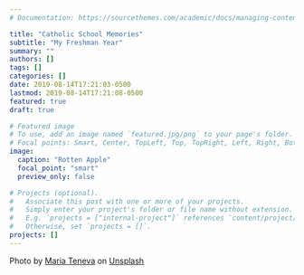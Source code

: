 ```yaml
---
# Documentation: https://sourcethemes.com/academic/docs/managing-content/

title: "Catholic School Memories"
subtitle: "My Freshman Year"
summary: ""
authors: []
tags: []
categories: []
date: 2019-08-14T17:21:03-0500
lastmod: 2019-08-14T17:21:08-0500
featured: true
draft: true

# Featured image
# To use, add an image named `featured.jpg/png` to your page's folder.
# Focal points: Smart, Center, TopLeft, Top, TopRight, Left, Right, BottomLeft, Bottom, BottomRight.
image:
  caption: "Rotten Apple"
  focal_point: "smart"
  preview_only: false

# Projects (optional).
#   Associate this post with one or more of your projects.
#   Simply enter your project's folder or file name without extension.
#   E.g. `projects = ["internal-project"]` references `content/project/deep-learning/index.md`.
#   Otherwise, set `projects = []`.
projects: []
---
```




Photo by [Maria Teneva](https://unsplash.com/@miteneva?utm_source=unsplash&utm_medium=referral&utm_content=creditCopyText) on [Unsplash](https://unsplash.com/search/photos/bad?utm_source=unsplash&utm_medium=referral&utm_content=creditCopyText)
